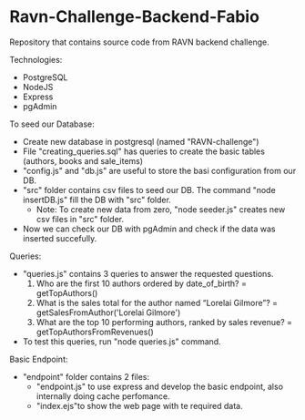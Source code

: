 # Ravn-Challenge-Backend-Fabio

Repository that contains source code from RAVN backend challenge.

Technologies:
  - PostgreSQL
  - NodeJS
  - Express
  - pgAdmin

To seed our Database:
  - Create new database in postgresql (named "RAVN-challenge")
  - File "creating_queries.sql" has queries to create the basic tables (authors, books and sale_items)
  - "config.js"  and "db.js" are useful to store the basi configuration from our DB.
  - "src" folder contains csv files to seed our DB. The command "node insertDB.js" fill the DB with "src" folder.
      * Note: To create new data from zero, "node seeder.js" creates new csv files in "src" folder.
  - Now we can check our DB with pgAdmin and check if the data was inserted succefully.

Queries:
  - "queries.js" contains 3 queries to answer the requested questions.
    1. Who are the first 10 authors ordered by date_of_birth? = getTopAuthors()
    2. What is the sales total for the author named “Lorelai Gilmore”? = getSalesFromAuthor('Lorelai Gilmore')
    3. What are the top 10 performing authors, ranked by sales revenue?	= getTopAuthorsFromRevenues()
  - To test this queries, run "node queries.js" command.

Basic Endpoint:
  - "endpoint" folder contains 2 files:
      * "endpoint.js" to use express and develop the basic endpoint, also internally doing cache perfomance.
      * "index.ejs"to show the web page with te required data.
